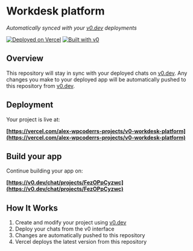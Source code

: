 # Workdesk platform

*Automatically synced with your [v0.dev](https://v0.dev) deployments*

[![Deployed on Vercel](https://img.shields.io/badge/Deployed%20on-Vercel-black?style=for-the-badge&logo=vercel)](https://vercel.com/alex-wpcoderrs-projects/v0-workdesk-platform)
[![Built with v0](https://img.shields.io/badge/Built%20with-v0.dev-black?style=for-the-badge)](https://v0.dev/chat/projects/FezOPpCyzwc)

## Overview

This repository will stay in sync with your deployed chats on [v0.dev](https://v0.dev).
Any changes you make to your deployed app will be automatically pushed to this repository from [v0.dev](https://v0.dev).

## Deployment

Your project is live at:

**[https://vercel.com/alex-wpcoderrs-projects/v0-workdesk-platform](https://vercel.com/alex-wpcoderrs-projects/v0-workdesk-platform)**

## Build your app

Continue building your app on:

**[https://v0.dev/chat/projects/FezOPpCyzwc](https://v0.dev/chat/projects/FezOPpCyzwc)**

## How It Works

1. Create and modify your project using [v0.dev](https://v0.dev)
2. Deploy your chats from the v0 interface
3. Changes are automatically pushed to this repository
4. Vercel deploys the latest version from this repository
